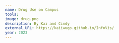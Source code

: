 ```yaml
---
name: Drug Use on Campus
tools: 
image: drug.png
description: By Kai and Cindy
external_URL: https://kaiiwugo.github.io/InfoVis/
year: 2023
---
```

